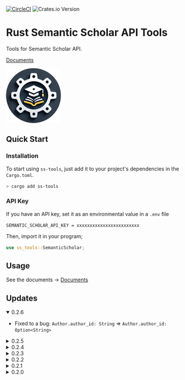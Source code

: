 [![CircleCI](https://dl.circleci.com/status-badge/img/circleci/X1fiE4koKU88Z9sKwWoPAH/T3F3Mv6HZoDH8Y7VMceoir/tree/main.svg?style=svg)](https://dl.circleci.com/status-badge/redirect/circleci/X1fiE4koKU88Z9sKwWoPAH/T3F3Mv6HZoDH8Y7VMceoir/tree/main)
![Crates.io Version](https://img.shields.io/crates/v/ss-tools?style=flat-square&color=blue)

# Rust Semantic Scholar API Tools

Tools for Semantic Scholar API.

[Documents](https://docs.rs/ss-tools/latest/ss_tools/index.html)

<img src="../LOGO.png" alt="LOGO" width="150" height="150">

## Quick Start

### Installation

To start using `ss-tools`, just add it to your project's dependencies in the `Cargo.toml`.

```bash
> cargo add ss-tools
```

### API Key

If you have an API key, set it as an environmental value in a `.env` file

```text
SEMANTIC_SCHOLAR_API_KEY = xxxxxxxxxxxxxxxxxxxxxxxx
```

Then, import it in your program;

```rust
use ss_tools::SemanticScholar;
```

## Usage

See the documents -> [Documents](https://docs.rs/ss-tools/latest/ss_tools/index.html)

## Updates

<details open>
<summary>0.2.6</summary>

- Fixed to a bug: `Author.author_id: String` => `Author.author_id: Option<String>`

</details>

<details>
<summary>0.2.5</summary>

- Fixed to retry when the api response is empty.

</details>

<details>
<summary>0.2.4</summary>

- Changed module names to make them more intuitive and easier to understand.
- Added the rest query parameters.
- Updated documents.

</details>

<details>
<summary>0.2.3</summary>

- Added a new endpoint: [`Get details for multiple papers at once`](https://api.semanticscholar.org/api-docs/#tag/Paper-Data/operation/post_graph_get_papers)
- Updated documents.

</details>

<details>
<summary>0.2.2</summary>

- Fixed README.md
  - added the Semantic Scholar instruction about API key.

</details>

<details>
<summary>0.2.1</summary>

- Fixed README.md

</details>

<details>
<summary>0.2.0</summary>

- apply the Levenshtein algorithm to extract the correct title.
- added retry loop when the Semantic Scholar API fails.
- added new API to get citations of a paper
- added new API to get references of a paper

</details>
